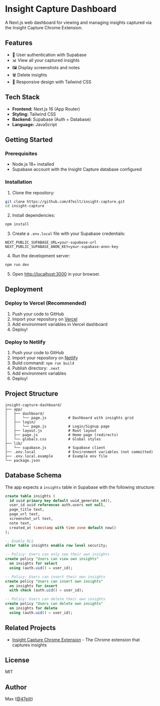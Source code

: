 # Insight Capture Dashboard

A Next.js web dashboard for viewing and managing insights captured via the Insight Capture Chrome Extension.

## Features

- 🔐 User authentication with Supabase
- 📊 View all your captured insights
- 🖼️ Display screenshots and notes
- 🗑️ Delete insights
- 📱 Responsive design with Tailwind CSS

## Tech Stack

- **Frontend:** Next.js 16 (App Router)
- **Styling:** Tailwind CSS
- **Backend:** Supabase (Auth + Database)
- **Language:** JavaScript

## Getting Started

### Prerequisites

- Node.js 18+ installed
- Supabase account with the Insight Capture database configured

### Installation

1. Clone the repository:
```bash
git clone https://github.com/47eilt/insight-capture.git
cd insight-capture
```

2. Install dependencies:
```bash
npm install
```

3. Create a `.env.local` file with your Supabase credentials:
```env
NEXT_PUBLIC_SUPABASE_URL=your-supabase-url
NEXT_PUBLIC_SUPABASE_ANON_KEY=your-supabase-anon-key
```

4. Run the development server:
```bash
npm run dev
```

5. Open [http://localhost:3000](http://localhost:3000) in your browser.

## Deployment

### Deploy to Vercel (Recommended)

1. Push your code to GitHub
2. Import your repository on [Vercel](https://vercel.com)
3. Add environment variables in Vercel dashboard
4. Deploy!

### Deploy to Netlify

1. Push your code to GitHub
2. Import your repository on [Netlify](https://netlify.com)
3. Build command: `npm run build`
4. Publish directory: `.next`
5. Add environment variables
6. Deploy!

## Project Structure

```
insight-capture-dashboard/
├── app/
│   ├── dashboard/
│   │   └── page.js          # Dashboard with insights grid
│   ├── login/
│   │   └── page.js          # Login/Signup page
│   ├── layout.js            # Root layout
│   ├── page.js              # Home page (redirects)
│   └── globals.css          # Global styles
├── lib/
│   └── supabase.js          # Supabase client
├── .env.local               # Environment variables (not committed)
├── .env.local.example       # Example env file
└── package.json
```

## Database Schema

The app expects a `insights` table in Supabase with the following structure:

```sql
create table insights (
  id uuid primary key default uuid_generate_v4(),
  user_id uuid references auth.users not null,
  page_title text,
  page_url text,
  screenshot_url text,
  note text,
  created_at timestamp with time zone default now()
);

-- Enable RLS
alter table insights enable row level security;

-- Policy: Users can only see their own insights
create policy "Users can view own insights"
  on insights for select
  using (auth.uid() = user_id);

-- Policy: Users can insert their own insights
create policy "Users can insert own insights"
  on insights for insert
  with check (auth.uid() = user_id);

-- Policy: Users can delete their own insights
create policy "Users can delete own insights"
  on insights for delete
  using (auth.uid() = user_id);
```

## Related Projects

- [Insight Capture Chrome Extension](../insight-capture-extension-FINAL) - The Chrome extension that captures insights

## License

MIT

## Author

Max ([@47eilt](https://github.com/47eilt))
